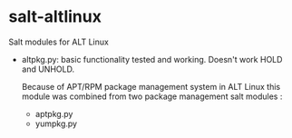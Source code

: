 # salt-altlinux
Salt modules for ALT Linux

- altpkg.py: basic functionality tested and working.
  Doesn't work HOLD and UNHOLD.

  Because of APT/RPM package management system in ALT Linux this module 
  was combined from two package management salt modules :
    - aptpkg.py
    - yumpkg.py
